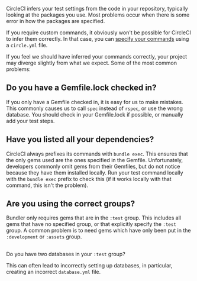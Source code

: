   CircleCI infers your test settings from the code in your repository, typically looking at the packages you use.
  Most problems occur when there is some error in how the packages are specified.

  If you require custom commands, it obviously won't be possible for CircleCI to infer them correctly.
  In that case, you can
  [specify your commands](/docs/configuration)
  using a
  `circle.yml`
  file.

  If you feel we should have inferred your commands correctly, your project may diverge slightly from what we expect.
  Some of the most common problems:

## Do you have a Gemfile.lock checked in?

  If you only have a Gemfile checked in, it is easy for us to make mistakes.
  This commonly causes us to call
  `spec`
  instead of
    `rspec`,
  or use the wrong database.
  You should check in your Gemfile.lock if possible, or manually add your test steps.

## Have you listed all your dependencies?

  CircleCI always prefixes its commands with
    `bundle exec`.
  This ensures that the only gems used are the ones specified in the Gemfile.
  Unfortunately, developers commonly omit gems from their Gemfiles, but do not notice because they have them installed locally.
  Run your test command locally with the
  `bundle exec`
  prefix to check this (if it works locally with that command, this isn't the problem).

## Are you using the correct groups?

  Bundler only requires gems that are in the
  `:test`
  group.
  This includes all gems that have no specified group, or that explicitly specify the
  `:test`
  group.
  A common problem is to need gems which have only been put in the
  `:development`
  or
  `:assets`
  group.

## 
  Do you have two databases in your
  `:test`
  group?

  This can often lead to incorrectly setting up databases, in particular, creating an incorrect
  `database.yml`
  file.